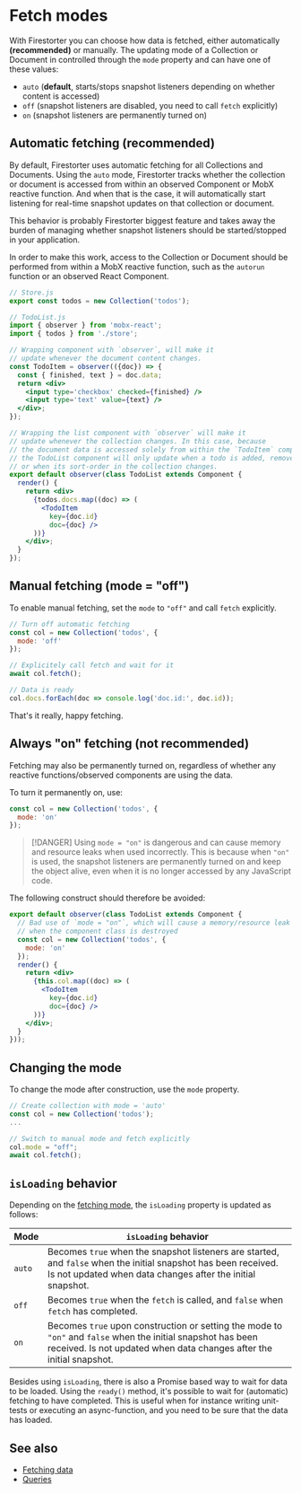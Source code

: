 # Fetch modes

With Firestorter you can choose how data is fetched, either automatically **(recommended)** or manually. The updating mode of a Collection or Document in controlled through the `mode` property and can have one of these values:

- `auto` (**default**, starts/stops snapshot listeners depending on whether content is accessed)
- `off` (snapshot listeners are disabled, you need to call `fetch` explicitly)
- `on` (snapshot listeners are permanently turned on)


## Automatic fetching (**recommended**)

By default, Firestorter uses automatic fetching for all Collections and Documents.
Using the `auto` mode, Firestorter tracks whether the collection or document is accessed from within an observed Component or MobX reactive function. And when that is the case, it will automatically start listening for real-time snapshot updates on that collection or document.

This behavior is probably Firestorter biggest feature and takes away the burden of managing whether snapshot listeners should be started/stopped in your application.

In order to make this work, access to the Collection or Document should be performed from within a MobX reactive function, such as the `autorun` function or an observed React Component.

```js
// Store.js
export const todos = new Collection('todos');
```

```jsx
// TodoList.js
import { observer } from 'mobx-react';
import { todos } from './store';

// Wrapping component with `observer`, will make it
// update whenever the document content changes.
const TodoItem = observer(({doc}) => {
  const { finished, text } = doc.data;
  return <div>
    <input type='checkbox' checked={finished} />
    <input type='text' value={text} />
  </div>;
});

// Wrapping the list component with `observer` will make it
// update whenever the collection changes. In this case, because
// the document data is accessed solely from within the `TodoItem` component,
// the TodoList component will only update when a todo is added, removed
// or when its sort-order in the collection changes.
export default observer(class TodoList extends Component {
  render() {
    return <div>
      {todos.docs.map((doc) => (
        <TodoItem
          key={doc.id}
          doc={doc} />
      ))}
    </div>;
  }
});
```

## Manual fetching (mode = "off")

To enable manual fetching, set the `mode` to `"off"` and call `fetch` explicitly.

```js
// Turn off automatic fetching
const col = new Collection('todos', {
  mode: 'off'
});

// Explicitely call fetch and wait for it
await col.fetch();

// Data is ready
col.docs.forEach(doc => console.log('doc.id:', doc.id));
```

That's it really, happy fetching.


## Always "on" fetching (not recommended)

Fetching may also be permanently turned on, regardless of whether any reactive functions/observed components are using the data.

To turn it permanently on, use:

```js
const col = new Collection('todos', {
  mode: 'on'
});
```

> [!DANGER]
> Using `mode = "on"` is dangerous and can cause memory and resource leaks when used incorrectly. This is because when `"on"` is used, the snapshot listeners are permanently turned on and keep the object alive, even when it is no longer accessed by any JavaScript code.

The following construct should therefore be avoided:

```jsx
export default observer(class TodoList extends Component {
  // Bad use of `mode = "on"`, which will cause a memory/resource leak
  // when the component class is destroyed
  const col = new Collection('todos', {
    mode: 'on'
  }); 
  render() {
    return <div>
      {this.col.map((doc) => (
        <TodoItem
          key={doc.id}
          doc={doc} />
      ))}
    </div>;
  }
}));
```


## Changing the mode

To change the mode after construction, use the `mode` property.

```js
// Create collection with mode = 'auto'
const col = new Collection('todos');
...

// Switch to manual mode and fetch explicitly
col.mode = "off";
await col.fetch();
```

## `isLoading` behavior

Depending on the [fetching mode](./guides/FetchingData.md), the `isLoading` property is updated as follows:

| Mode   | `isLoading` behavior                                                                                                                                                                 |
| ------ | ------------------------------------------------------------------------------------------------------------------------------------------------------------------------------------ |
| `auto` | Becomes `true` when the snapshot listeners are started, and `false` when the initial snapshot has been received. Is not updated when data changes after the initial snapshot.        |
| `off`  | Becomes `true` when the `fetch` is called, and `false` when `fetch` has completed.                                                                                                   |
| `on`   | Becomes `true` upon construction or setting the mode to `"on"` and `false` when the initial snapshot has been received. Is not updated when data changes after the initial snapshot. |


Besides using `isLoading`, there is also a Promise based way to wait for data to be loaded. Using the `ready()` method, it's possible to wait for (automatic) fetching to have completed. This is useful when for instance writing unit-tests or executing an async-function, and you need to be sure that the data has loaded.


## See also
- [Fetching data](./guides/FetchingData.md)
- [Queries](./guides/Queries.md)
